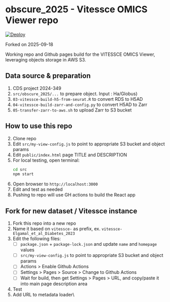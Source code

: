 # obscure_2025 - Vitessce OMICS Viewer repo

[![Deploy](https://github.com/vandydata/obscure_2025/actions/workflows/deploy.yml/badge.svg)](https://github.com/vandydata/obscure_2025/actions/workflows/deploy.yml)

Forked on 2025-09-18

Working repo and Github pages build for the VITESSCE OMICS Viewer, leveraging objects storage in AWS S3.

## Data source & preparation

1. CDS project 2024-349
2. `src/obscure_2025/...` to prepare object. Input : Ha/Globus)
4. `03-vitessce-build-h5-from-seurat.R` to convert RDS to H5AD
5. `04-vitessce-build-zarr-and-config.py` to convert H5AD to Zarr
6. `05-transfer-zarr-to-aws.sh` to upload Zarr to S3 bucket

## How to use this repo

2. Clone repo
3. Edit `src/my-view-config.js` to point to appropriate S3 bucket and object params
4. Edit `public/index.html` page TITLE and DESCRIPTION
5. For local testing, open terminal:
    ```bash
    cd src
    npm start
    ```
6. Open browser to `http://localhost:3000`
7. Edit and test as needed
8. Pushing to repo will use GH actions to build the React app

## Fork for new dataset / Vitessce instance

1. Fork this repo into a new repo
2. Name it based on `vitessce-` as prefix, ex. `vitessce-Elgamal_et_al_Diabetes_2023`
3. Edit the following files:
   - [ ]  `package.json` + `package-lock.json` and update `name` and `homepage` values
   - [ ]  `src/my-view-config.js` to point to appropriate S3 bucket and object params
   - [ ]  Actions > Enable Github Actions
   - [ ]  Settings > Pages > Source > Change to Github Actions
   - [ ]  Wait for build, then get Settings > Pages > URL, and copy/paste it into main page description area
4. Test
5. Add URL to metadata loader\
